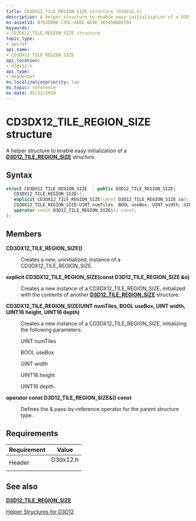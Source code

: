 ```yaml
---
title: CD3DX12_TILE_REGION_SIZE structure (D3dx12.h)
description: A helper structure to enable easy initialization of a D3D12\_TILE\_REGION\_SIZE structure.
ms.assetid: 07D2D8DE-C35C-48EE-8E9E-36545B60C594
keywords:
- CD3DX12_TILE_REGION_SIZE structure
topic_type:
- apiref
api_name:
- CD3DX12_TILE_REGION_SIZE
api_location:
- d3dx12.h
api_type:
- HeaderDef
ms.localizationpriority: low
ms.topic: reference
ms.date: 05/31/2018
---
```


# CD3DX12\_TILE\_REGION\_SIZE structure

A helper structure to enable easy initialization of a [**D3D12\_TILE\_REGION\_SIZE**](/windows/desktop/api/d3d12/ns-d3d12-d3d12_tile_region_size) structure.

## Syntax


```C++
struct CD3DX12_TILE_REGION_SIZE  : public D3D12_TILE_REGION_SIZE{
   CD3DX12_TILE_REGION_SIZE();
   explicit CD3DX12_TILE_REGION_SIZE(const D3D12_TILE_REGION_SIZE &o);
   CD3DX12_TILE_REGION_SIZE(UINT numTiles, BOOL useBox, UINT width, UINT16 height, UINT16 depth);
   operator const D3D12_TILE_REGION_SIZE&() const;
};
```



## Members

<dl> <dt>

**CD3DX12\_TILE\_REGION\_SIZE()**
</dt> <dd>

Creates a new, uninitialized, instance of a CD3DX12\_TILE\_REGION\_SIZE.

</dd> <dt>

**explicit CD3DX12\_TILE\_REGION\_SIZE(const D3D12\_TILE\_REGION\_SIZE &o)**
</dt> <dd>

Creates a new instance of a CD3DX12\_TILE\_REGION\_SIZE, initialized with the contents of another [**D3D12\_TILE\_REGION\_SIZE**](/windows/desktop/api/d3d12/ns-d3d12-d3d12_tile_region_size) structure.

</dd> <dt>

**CD3DX12\_TILE\_REGION\_SIZE(UINT numTiles, BOOL useBox, UINT width, UINT16 height, UINT16 depth)**
</dt> <dd>

Creates a new instance of a CD3DX12\_TILE\_REGION\_SIZE, initializing the following parameters:

UINT numTiles

BOOL useBox

UINT width

UINT16 height

UINT16 depth

</dd> <dt>

**operator const D3D12\_TILE\_REGION\_SIZE&() const**
</dt> <dd>

Defines the & pass-by-reference operator for the parent structure type.

</dd> </dl>

## Requirements



| Requirement | Value |
|-------------------|-------------------------------------------------------------------------------------|
| Header<br/> | <dl> <dt>D3dx12.h</dt> </dl> |



## See also

<dl> <dt>

[**D3D12\_TILE\_REGION\_SIZE**](/windows/desktop/api/d3d12/ns-d3d12-d3d12_tile_region_size)
</dt> <dt>

[Helper Structures for D3D12](helper-structures-for-d3d12.md)
</dt> </dl>

 

 






